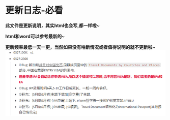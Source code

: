 # 更新日志-必看
**此文件是更新说明，其实html也会写,都一样啦~**

**html和word可以参考最新的~**

**更新频率最低一天一更，当然如果没有啥新情况或者值得说明的就不更新啦~**
![](./QQ截图20210527212812.png)
